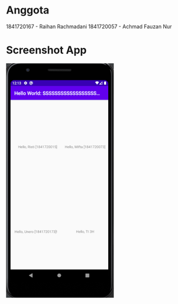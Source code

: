 # Anggota
1841720167 - Raihan Rachmadani
1841720057 - Achmad Fauzan Nur
# Screenshot App
![ini applikasi](SS.png)

